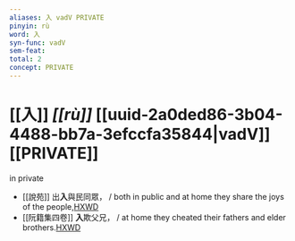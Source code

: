 ```yaml
---
aliases: 入 vadV PRIVATE
pinyin: rù
word: 入
syn-func: vadV
sem-feat: 
total: 2
concept: PRIVATE 
---
```

# [[入]] *[[rù]]*  [[uuid-2a0ded86-3b04-4488-bb7a-3efccfa35844|vadV]] [[PRIVATE]]
in private
 - [[說苑]] 出**入**與民同眾，
                     / both in public and at home they share the joys of the people,[HXWD](https://hxwd.org/textview.html?location=CH1a0907_CHANT_002-2a.31)
 - [[阮籍集四卷]] **入**欺父兄， / at home they cheated their fathers and elder brothers.[HXWD](https://hxwd.org/textview.html?location=CH2b1558_CHANT_003-41a.19)